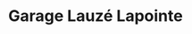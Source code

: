 ---
title: "Garage Lauzé Lapointe"
url: /vaudreuil-dorion/garage-lauze-lapointe/
shop: Autowerkstatt
---
